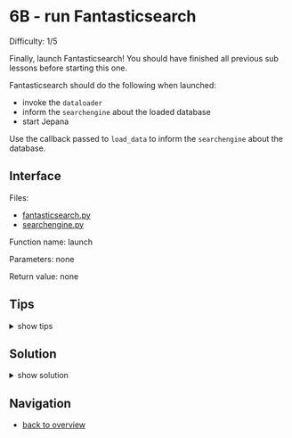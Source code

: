 # 6B - run Fantasticsearch

Difficulty: 1/5

Finally, launch Fantasticsearch! 
You should have finished all previous sub lessons before starting this one.

Fantasticsearch should do the following when launched:
* invoke the ```dataloader```
* inform the ```searchengine``` about the loaded database
* start Jepana

Use the callback passed to ```load_data``` 
to inform the ```searchengine``` about the database.

## Interface ##

Files: 
* [fantasticsearch.py](workspace/fantasticsearch.py)
* [searchengine.py](workspace/searchengine.py)

Function name: launch

Parameters: none

Return value: none

## Tips ##

<details>
  <summary>show tips</summary>

* modify a *global* variable in a function:
```
a = 1

def fn():
    global a
    a = 3
```
</details>

## Solution ##

<details>
  <summary>show solution</summary>

```
# searchengine.py

jeps = None

def set_database(jepdb):
	global jeps	
	jeps = jepdb

# fantasticsearch.py

from dataloader import load_data
from jepana import serve
from searchengine import set_database

def launch():
    load_data(set_database)
    serve()
		
launch()
```
</details>

## Navigation ##
* [back to overview](0.md)

